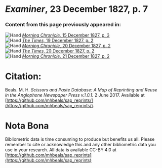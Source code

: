 # *Examiner*, 23 December 1827, p. 7  
  
### Content from this page previously appeared in:  
![Hand](http://scissorsandpaste.net/wp-content/uploads/2017/06/smallhandpointer.png) [*Morning Chronicle*, 15 December 1827, p. 3](https://mhbeals.github.io/sap_html/Morning-Chronicle/Morning-Chronicle-15-December-1827-p-3)  
![Hand](http://scissorsandpaste.net/wp-content/uploads/2017/06/smallhandpointer.png) [*The Times*, 19 December 1827, p. 2](https://mhbeals.github.io/sap_html/The-Times/The-Times-19-December-1827-p-2)  
![Hand](http://scissorsandpaste.net/wp-content/uploads/2017/06/smallhandpointer.png) [*Morning Chronicle*, 20 December 1827, p. 2](https://mhbeals.github.io/sap_html/Morning-Chronicle/Morning-Chronicle-20-December-1827-p-2)  
![Hand](http://scissorsandpaste.net/wp-content/uploads/2017/06/smallhandpointer.png) [*The Times*, 20 December 1827, p. 2](https://mhbeals.github.io/sap_html/The-Times/The-Times-20-December-1827-p-2)  
![Hand](http://scissorsandpaste.net/wp-content/uploads/2017/06/smallhandpointer.png) [*Morning Chronicle*, 21 December 1827, p. 2](https://mhbeals.github.io/sap_html/Morning-Chronicle/Morning-Chronicle-21-December-1827-p-2)  


# Citation: 

Beals. M. H. *Scissors and Paste Database: A Map of Reprinting and Reuse in the Anglophone Newspaper Press v.1.0.1.* 2 June 2017. Available at [https://github.com/mhbeals/sap_reprints/](https://github.com/mhbeals/sap_reprints/). 

# Nota Bona

Bibliometric data is time consuming to produce but benefits us all. Please remember to cite or acknowledge this and any other bibliometric data you use in your research. All data is available CC-BY 4.0 at [https://github.com/mhbeals/sap_reprints](https://github.com/mhbeals/sap_reprints)